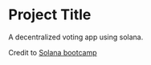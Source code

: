 # Project Title

A decentralized voting app using solana.

Credit to [Solana bootcamp](https://www.youtube.com/watch?v=amAq-WHAFs8)
